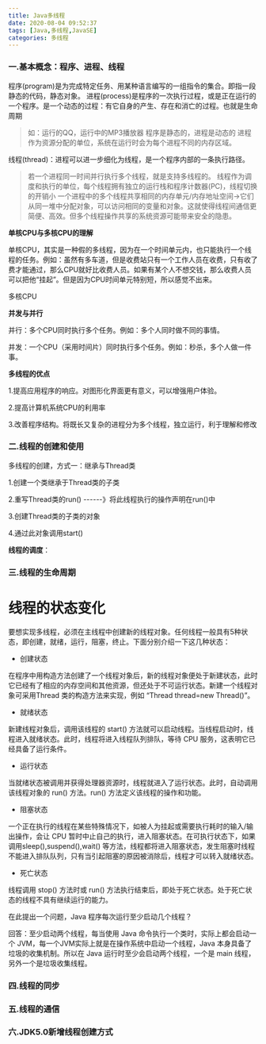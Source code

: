 ```yaml
---
title: Java多线程
date: 2020-08-04 09:52:37
tags: [Java,多线程,JavaSE]
categories: 多线程
---
```

### 一.基本概念：程序、进程、线程
程序(program)是为完成特定任务、用某种语言编写的一组指令的集合。即指一段静态的代码，静态对象。
进程(process)是程序的一次执行过程，或是正在运行的一个程序。是一个动态的过程：有它自身的产生、存在和消亡的过程。也就是生命周期

<!--more-->

>如：运行的QQ，运行中的MP3播放器
>程序是静态的，进程是动态的
>进程作为资源分配的单位，系统在运行时会为每个进程不同的内存区域。

线程(thread)：进程可以进一步细化为线程，是一个程序内部的一条执行路径。
>若一个进程同一时间并行执行多个线程，就是支持多线程的。
>线程作为调度和执行的单位，每个线程拥有独立的运行栈和程序计数器(PC)，线程切换的开销小
>一个进程中的多个线程共享相同的内存单元/内存地址空间->它们从同一堆中分配对象，可以访问相同的变量和对象。这就使得线程间通信更简便、高效。但多个线程操作共享的系统资源可能带来安全的隐患。
>



**单核CPU与多核CPU的理解**

单核CPU，其实是一种假的多线程，因为在一个时间单元内，也只能执行一个线程的任务。例如：虽然有多车道，但是收费站只有一个工作人员在收费，只有收了费才能通过，那么CPU就好比收费人员。如果有某个人不想交钱，那么收费人员可以把他“挂起”。但是因为CPU时间单元特别短，所以感觉不出来。

多核CPU



**并发与并行**

并行：多个CPU同时执行多个任务。例如：多个人同时做不同的事情。

并发：一个CPU（采用时间片）同时执行多个任务。例如：秒杀，多个人做一件事。



**多线程的优点**

1.提高应用程序的响应。对图形化界面更有意义，可以增强用户体验。

2.提高计算机系统CPU的利用率

3.改善程序结构。将既长又复杂的进程分为多个线程，独立运行，利于理解和修改



### 二.线程的创建和使用

多线程的创建，方式一：继承与Thread类

1.创建一个类继承于Thread类的子类

2.重写Thread类的run()  ------》将此线程执行的操作声明在run()中

3.创建Thread类的子类的对象

4.通过此对象调用start()







**线程的调度**：





### 三.线程的生命周期



# 线程的状态变化

要想实现多线程，必须在主线程中创建新的线程对象。任何线程一般具有5种状态，即创建，就绪，运行，阻塞，终止。下面分别介绍一下这几种状态：

- 创建状态 

在程序中用构造方法创建了一个线程对象后，新的线程对象便处于新建状态，此时它已经有了相应的内存空间和其他资源，但还处于不可运行状态。新建一个线程对象可采用Thread 类的构造方法来实现，例如 “Thread thread=new Thread()”。

- 就绪状态 

新建线程对象后，调用该线程的 start() 方法就可以启动线程。当线程启动时，线程进入就绪状态。此时，线程将进入线程队列排队，等待 CPU 服务，这表明它已经具备了运行条件。

- 运行状态 

当就绪状态被调用并获得处理器资源时，线程就进入了运行状态。此时，自动调用该线程对象的 run() 方法。run() 方法定义该线程的操作和功能。

- 阻塞状态 

一个正在执行的线程在某些特殊情况下，如被人为挂起或需要执行耗时的输入/输出操作，会让 CPU 暂时中止自己的执行，进入阻塞状态。在可执行状态下，如果调用sleep(),suspend(),wait() 等方法，线程都将进入阻塞状态，发生阻塞时线程不能进入排队队列，只有当引起阻塞的原因被消除后，线程才可以转入就绪状态。

- 死亡状态 

线程调用 stop() 方法时或 run() 方法执行结束后，即处于死亡状态。处于死亡状态的线程不具有继续运行的能力。

在此提出一个问题，Java 程序每次运行至少启动几个线程？

回答：至少启动两个线程，每当使用 Java 命令执行一个类时，实际上都会启动一个 JVM，每一个JVM实际上就是在操作系统中启动一个线程，Java 本身具备了垃圾的收集机制。所以在 Java 运行时至少会启动两个线程，一个是 main 线程，另外一个是垃圾收集线程。


### 四.线程的同步


### 五.线程的通信

### 六.JDK5.0新增线程创建方式